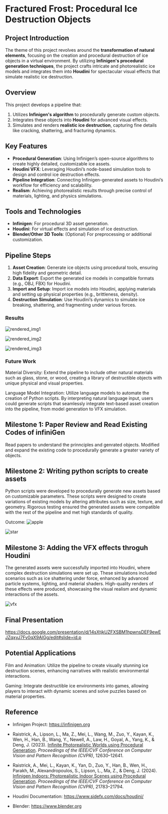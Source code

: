# Fractured Frost: Procedural Ice Destruction Objects

## Project Introduction
The theme of this project revolves around the **transformation of natural elements**, focusing on the creation and procedural destruction of ice objects in a virtual environment. By utilizing **Infinigen's procedural generation techniques**, the project crafts intricate and photorealistic ice models and integrates them into **Houdini** for spectacular visual effects that simulate realistic ice destruction. 

## Overview
This project develops a pipeline that:
1. Utilizes **Infinigen's algorithm** to procedurally generate custom objects.
2. Integrates these objects into **Houdini** for advanced visual effects.
3. Simulates and renders **realistic ice destruction**, capturing fine details like cracking, shattering, and fracturing dynamics.

## Key Features
- **Procedural Generation**: Using Infinigen’s open-source algorithms to create highly detailed, customizable ice assets.
- **Houdini VFX**: Leveraging Houdini’s node-based simulation tools to design and control ice destruction effects.
- **Pipeline Integration**: Connecting Infinigen-generated assets to Houdini’s workflow for efficiency and scalability.
- **Realism**: Achieving photorealistic results through precise control of materials, lighting, and physics simulations.

## Tools and Technologies
- **Infinigen**: For procedural 3D asset generation.
- **Houdini**: For virtual effects and simulation of ice destruction.
- **Blender/Other 3D Tools**: (Optional) For preprocessing or additional customization.

## Pipeline Steps
1. **Asset Creation**: Generate ice objects using procedural tools, ensuring high fidelity and geometric detail.
2. **Data Export**: Export the generated ice models in compatible formats (e.g., OBJ, FBX) for Houdini.
3. **Import and Setup**: Import ice models into Houdini, applying materials and setting up physical properties (e.g., brittleness, density).
4. **Destruction Simulation**: Use Houdini’s dynamics to simulate ice breaking, shattering, and fragmenting under various forces.


### Results

![rendered_img1](rendered1.png)

![rendered_img2](rendered2.png)

![rendered_img3](rendered3.png)


### Future Work
Material Diversity: Extend the pipeline to include other natural materials such as glass, stone, or wood, creating a library of destructible objects with unique physical and visual properties.

Language Model Integration: Utilize language models to automate the creation of Python scripts. By interpreting natural language input, users could generate scripts that seamlessly integrate text-based asset creation into the pipeline, from model generation to VFX simulation.



## Milestone 1: Paper Review and Read Existing Codes of infiniGen
Read papers to understand the prinnciples and genrated objects. Modified and expand the existing code to procedurally generate a greater variety of objects.


## Milestone 2: Writing python scripts to create assets 
Python scripts were developed to procedurally generate new assets based on customizable parameters. These scripts were designed to create variations of existing models by altering attributes such as size, texture, and geometry. Rigorous testing ensured the generated assets were compatible with the rest of the pipeline and met high standards of quality.

Outcome:
![apple](blender_apple.png)

![star](blender_star.png)


## Milestone 3: Adding the VFX effects throguh Houdini 
The generated assets were successfully imported into Houdini, where complex destruction simulations were set up. These simulations included scenarios such as ice shattering under force, enhanced by advanced particle systems, lighting, and material shaders. High-quality renders of these effects were produced, showcasing the visual realism and dynamic interactions of the assets.


![vfx](video1132651796.gif)


## Final Presentation
https://docs.google.com/presentation/d/14sXtjkUZFXSBM1hpwnsDEF9ewEJZqxyJ7Fv0qX9AlGg/edit#slide=id.p 


## Potential Applications
Film and Animation: Utilize the pipeline to create visually stunning ice destruction scenes, enhancing narratives with realistic environmental interactions.

Gaming: Integrate destructible ice environments into games, allowing players to interact with dynamic scenes and solve puzzles based on material properties.


## Reference 
- Infinigen Project: https://infinigen.org

- Raistrick, A., Lipson, L., Ma, Z., Mei, L., Wang, M., Zuo, Y., Kayan, K., Wen, H., Han, B., Wang, Y., Newell, A., Law, H., Goyal, A., Yang, K., & Deng, J. (2023). [Infinite Photorealistic Worlds using Procedural Generation](https://arxiv.org/abs/2306.09310). *Proceedings of the IEEE/CVF Conference on Computer Vision and Pattern Recognition (CVPR)*, 12630–12641.

- Raistrick, A., Mei, L., Kayan, K., Yan, D., Zuo, Y., Han, B., Wen, H., Parakh, M., Alexandropoulos, S., Lipson, L., Ma, Z., & Deng, J. (2024). [Infinigen Indoors: Photorealistic Indoor Scenes using Procedural Generation](https://arxiv.org/abs/2406.11824). *Proceedings of the IEEE/CVF Conference on Computer Vision and Pattern Recognition (CVPR)*, 21783–21794.


- Houdini Documentation: https://www.sidefx.com/docs/houdini/

- Blender: https://www.blender.org

